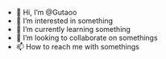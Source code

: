 - 👋 Hi, I’m @Gutaoo
- 👀 I’m interested in something
- 🌱 I’m currently learning something
- 💞️ I’m looking to collaborate on somethings
- 📫 How to reach me with somethings

<!---
Gutaoo/Gutaoo is a ✨ special ✨ repository because its `README.md` (this file) appears on your GitHub profile.
You can click the Preview link to take a look at your changes.
--->
